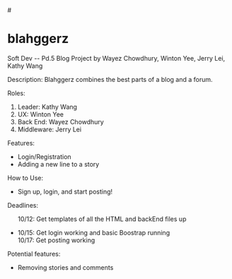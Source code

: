 #<h1> blahggerz </h1>
Soft Dev -- Pd.5  Blog Project
by Wayez Chowdhury, Winton Yee, Jerry Lei, Kathy Wang

Description: Blahggerz combines the best parts of a blog and a forum. 


Roles:<ol>
<li>Leader: Kathy Wang</li>
<li>UX: Winton Yee</li>
<li>Back End: Wayez Chowdhury</li>
<li>Middleware: Jerry Lei</li>
</ol>

Features:<ul>
<li>Login/Registration</li>
<li>Adding a new line to a story</li>
</ul>

How to Use:<ul>
<li>Sign up, login, and start posting!</li>
</ul>

Deadlines:<ul>
<l1>10/12: Get templates of all the HTML and backEnd files up</li>
<li>10/15: Get login working and basic Boostrap running</li>
<l1>10/17: Get posting working</li>
</ul>

Potential features:<ul>
<li>Removing stories and comments</li>
</ul>

